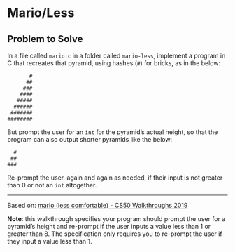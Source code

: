 # Mario/Less

## Problem to Solve

In a file called ```mario.c``` in a folder called ```mario-less```, implement a program in C that recreates that pyramid, using hashes (```#```) for bricks, as in the below:
```
       #
      ##
     ###
    ####
   #####
  ######
 #######
########
```
But prompt the user for an ```int``` for the pyramid’s actual height, so that the program can also output shorter pyramids like the below:
```
  #
 ##
###
```
Re-prompt the user, again and again as needed, if their input is not greater than 0 or not an ```int``` altogether.

---
Based on: [mario (less comfortable) - CS50 Walkthroughs 2019](https://www.youtube.com/watch?v=NAs4FIWkJ4s "https://www.youtube.com/watch?v=NAs4FIWkJ4s")

__Note__: this walkthrough specifies your program should prompt the user for a pyramid’s height and re-prompt if the user inputs a value less than 1 or greater than 8. The specification only requires you to re-prompt the user if they input a value less than 1.
